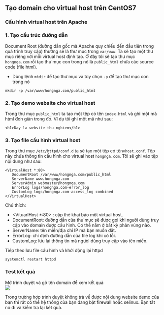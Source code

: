 ## Tạo domain cho virtual host trên CentOS7  

### Cấu hình virtual host trên Apache 

### 1. Tạo cấu trúc đường dẫn  
Document Root (đường dẫn gốc mà Apache quy chiếu đến đầu tiên trong quá trình truy cập) thường sẽ là thư mục trong `var/www`. Ta sẽ tạo một thư mục riêng với mỗi virtual host định tạo. Ở đây tôi sẽ tạo thư mục `hongnga.com` rồi tạo thư mục con trong nó là `public_html` chứa các source code (file html). 

- Dùng lệnh `mkdir` để tạo thư mục và tùy chọn `-p` để tạo thư mục con trong nó  
```
mkdir -p /var/www/hongnga.com/public_html
```
### 2. Tạo demo website cho virtual host  
Trong thư mục `public_html` ta tạo một tệp có tên `index.html` và ghi một mã html đơn giản trong đó. Ví dụ tôi ghi một mã như sau:
```
<h1>Day la website thu nghiem</h1>
``` 
### 3. Tạo file cấu hình virtual host  
Trong thư mục `/etc/httpd/conf.d` ta sẽ tạo một tệp có tên`vhost.conf`. Tệp này chứa thông tin cấu hình cho virtual host `hongnga.com`. Tôi sẽ ghi vào tệp nội dung như sau:  
```
<VirtualHost *:80>
   DocumentRoot /var/www/hongnga.com/public_html
   ServerName www.hongnga.com
   ServerAdmin webmaster@hongnga.com
   ErrorLog logs/hongnga.com-error_log
   CustomLog logs/hongnga.com-access_log combined
</VirtualHost>
```
Chú thích: 
- <VituarlHost *:80> </VirtualHost>: cặp thẻ khai báo một virtual host.
- DocumentRoot: đường dẫn của thư mục sẽ được gọi khi người dùng truy cập vào domain được cấu hình. Có thể nằm ở bất kỳ phân vùng nào.  
- ServerName: tên miền/địa chỉ IP mà bạn muốn đặt.
- ErrorLog: chỉ định đường dẫn của file log khi có lỗi.
- CustomLog: lưu lại thông tin mà người dùng truy cập vào tên miền.  

Tiếp theo lưu file cấu hình và khởi động lại httpd  
```
systemctl restart httpd
```  
### Test kết quả  
Mở trình duyệt và gõ tên domain để xem kết quả  
<img src="https://i.imgur.com/PRh2Vm6.png">

Trong trường hợp trình duyệt không trả về được nội dung website demo của bạn thì rất có thể hệ thống của bạn đang bật firewall hoặc selinux. Bạn tắt nó đi và kiểm tra lại kết quả.  


